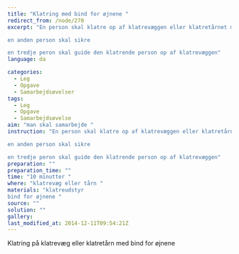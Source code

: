 ```yaml
---
title: "Klatring med bind for øjnene "
redirect_from: /node/270
excerpt: "En person skal klatre op af klatrevæggen eller klatretårnet med bind for øjnene

en anden person skal sikre

en tredje peron skal guide den klatrende person op af klatrevæggen"
language: da

categories:
  - Leg
  - Opgave
  - Samarbejdsøvelser
tags:
  - Leg
  - Opgave
  - Samarbejdsøvelse
aim: "man skal samarbejde "
instruction: "En person skal klatre op af klatrevæggen eller klatretårnet med bind for øjnene

en anden person skal sikre

en tredje peron skal guide den klatrende person op af klatrevæggen"
preparation: ""
preparation_time: ""
time: "10 minutter "
where: "klatrevæg eller tårn "
materials: "klatreudstyr
bind for øjnene "
source: ""
solution: ""
gallery:
last_modified_at: 2014-12-11T09:54:21Z
---
```

Klatring på klatrevæg eller klatretårn med bind for øjnene
